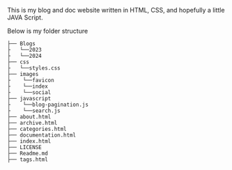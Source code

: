 This is my blog and doc website written in HTML, CSS, and hopefully a little JAVA Script.

Below is my folder structure

```shell
├── Blogs
├   └──2023
├   └──2024
├── css
├   └──styles.css
├── images
├    └──favicon
├    └──index
├    └──social
├── javascript
├    └──blog-pagination.js
├    └──search.js
├── about.html
├── archive.html
├── categories.html
├── documentation.html
├── index.html
├── LICENSE
├── Readme.md
├── tags.html
```


